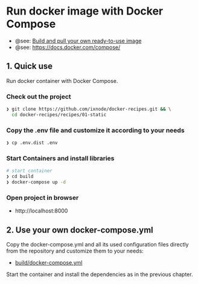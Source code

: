 # Run docker image with Docker Compose

* @see: [Build and pull your own ready-to-use image](../../build/README.md)
* @see: https://docs.docker.com/compose/

## 1. Quick use

Run docker container with Docker Compose.

### Check out the project

```bash
❯ git clone https://github.com/ixnode/docker-recipes.git && \
  cd docker-recipes/recipes/01-static
```

### Copy the .env file and customize it according to your needs

```bash
❯ cp .env.dist .env
```

### Start Containers and install libraries

```bash
# start container
❯ cd build
❯ docker-compose up -d
```

### Open project in browser

* http://localhost:8000

## 2. Use your own docker-compose.yml

Copy the docker-compose.yml and all its used configuration files directly
from the repository and customize them to your needs:

* [build/docker-compose.yml](../../build/docker-compose.yml)

Start the container and install the dependencies as in the previous chapter.
